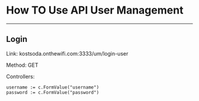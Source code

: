 # How TO Use API User Management
__________
##  Login

Link: kostsoda.onthewifi.com:3333/um/login-user

Method: GET

Controllers:

    username := c.FormValue("username")
	password := c.FormValue("password")